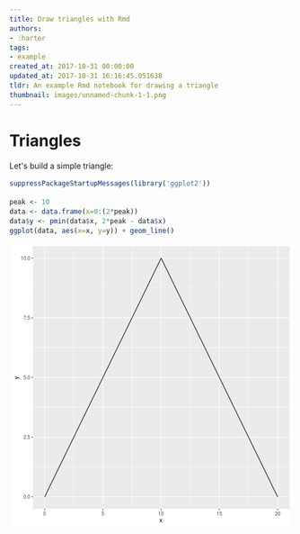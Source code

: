 ```yaml
---
title: Draw triangles with Rmd
authors:
- :harter
tags:
- example
created_at: 2017-10-31 00:00:00
updated_at: 2017-10-31 16:16:45.051638
tldr: An example Rmd notebook for drawing a triangle
thumbnail: images/unnamed-chunk-1-1.png
---
```

# Triangles

Let's build a simple triangle:


```r
suppressPackageStartupMessages(library('ggplot2'))

peak <- 10
data <- data.frame(x=0:(2*peak))
data$y <- pmin(data$x, 2*peak - data$x)
ggplot(data, aes(x=x, y=y)) + geom_line()
```

![plot of chunk unnamed-chunk-1](images/unnamed-chunk-1-1.png)
